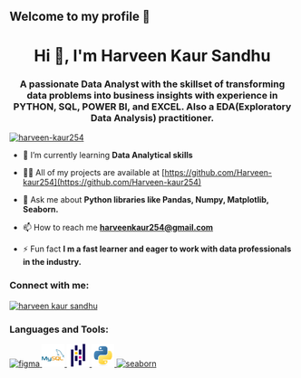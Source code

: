 ## Welcome to my profile 👋
<h1 align="center">Hi 👋, I'm Harveen Kaur Sandhu</h1>
<h3 align="center">A passionate Data Analyst with the skillset of transforming data problems into business insights with experience in PYTHON, SQL, POWER BI, and EXCEL. Also a EDA(Exploratory Data Analysis) practitioner.</h3>

<p align="left"> <a href="https://github.com/ryo-ma/github-profile-trophy"><img src="https://github-profile-trophy.vercel.app/?username=harveen-kaur254" alt="harveen-kaur254" /></a> </p>

- 🌱 I’m currently learning **Data Analytical skills**

- 👨‍💻 All of my projects are available at [https://github.com/Harveen-kaur254](https://github.com/Harveen-kaur254)

- 💬 Ask me about **Python libraries like Pandas, Numpy, Matplotlib, Seaborn.**

- 📫 How to reach me **harveenkaur254@gmail.com**

- ⚡ Fun fact **I m a fast learner and eager to work with data professionals in the industry.**

<h3 align="left">Connect with me:</h3>
<p align="left">
<a href="https://linkedin.com/in/harveen kaur sandhu" target="blank"><img align="center" src="https://raw.githubusercontent.com/rahuldkjain/github-profile-readme-generator/master/src/images/icons/Social/linked-in-alt.svg" alt="harveen kaur sandhu" height="30" width="40" /></a>
</p>

<h3 align="left">Languages and Tools:</h3>
<p align="left"> <a href="https://www.figma.com/" target="_blank" rel="noreferrer"> <img src="https://www.vectorlogo.zone/logos/figma/figma-icon.svg" alt="figma" width="40" height="40"/> </a> <a href="https://www.mysql.com/" target="_blank" rel="noreferrer"> <img src="https://raw.githubusercontent.com/devicons/devicon/master/icons/mysql/mysql-original-wordmark.svg" alt="mysql" width="40" height="40"/> </a> <a href="https://pandas.pydata.org/" target="_blank" rel="noreferrer"> <img src="https://raw.githubusercontent.com/devicons/devicon/2ae2a900d2f041da66e950e4d48052658d850630/icons/pandas/pandas-original.svg" alt="pandas" width="40" height="40"/> </a> <a href="https://www.python.org" target="_blank" rel="noreferrer"> <img src="https://raw.githubusercontent.com/devicons/devicon/master/icons/python/python-original.svg" alt="python" width="40" height="40"/> </a> <a href="https://seaborn.pydata.org/" target="_blank" rel="noreferrer"> <img src="https://seaborn.pydata.org/_images/logo-mark-lightbg.svg" alt="seaborn" width="40" height="40"/> </a> </p>


<!--
**Harveen-kaur254/Harveen-kaur254** is a ✨ _special_ ✨ repository because its `README.md` (this file) appears on your GitHub profile.

Here are some ideas to get you started:

- 🔭 I’m currently working on ...
- 🌱 I’m currently learning ...
- 👯 I’m looking to collaborate on ...
- 🤔 I’m looking for help with ...
- 💬 Ask me about ...
- 📫 How to reach me: ...
- 😄 Pronouns: ...
- ⚡ Fun fact: ...
-->
